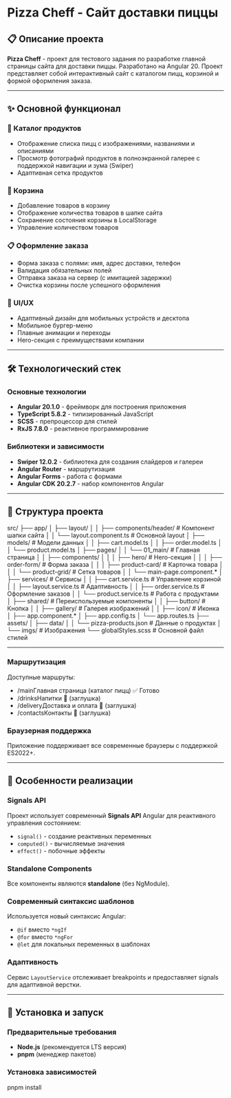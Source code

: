 # Pizza Cheff - Сайт доставки пиццы

## 📋 Описание проекта

**Pizza Cheff** - проект для тестового задания по разработке главной страницы сайта для доставки пиццы. Разработано на Angular 20. Проект представляет собой интерактивный сайт с каталогом пицц, корзиной и формой оформления заказа.

---

## ✨ Основной функционал

### 🍕 Каталог продуктов
- Отображение списка пицц с изображениями, названиями и описаниями
- Просмотр фотографий продуктов в полноэкранной галерее с поддержкой навигации и зума (Swiper)
- Адаптивная сетка продуктов

### 🛒 Корзина
- Добавление товаров в корзину
- Отображение количества товаров в шапке сайта
- Сохранение состояния корзины в LocalStorage
- Управление количеством товаров

### 📋 Оформление заказа
- Форма заказа с полями: имя, адрес доставки, телефон
- Валидация обязательных полей
- Отправка заказа на сервер (с имитацией задержки)
- Очистка корзины после успешного оформления

### 🎨 UI/UX
- Адаптивный дизайн для мобильных устройств и десктопа
- Мобильное бургер-меню
- Плавные анимации и переходы
- Hero-секция с преимуществами компании

---

## 🛠 Технологический стек

### Основные технологии
- **Angular 20.1.0** - фреймворк для построения приложения
- **TypeScript 5.8.2** - типизированный JavaScript
- **SCSS** - препроцессор для стилей
- **RxJS 7.8.0** - реактивное программирование

### Библиотеки и зависимости
- **Swiper 12.0.2** - библиотека для создания слайдеров и галереи
- **Angular Router** - маршрутизация
- **Angular Forms** - работа с формами
- **Angular CDK 20.2.7** - набор компонентов Angular

---

## 📁 Структура проекта
src/
├── app/
│   ├── layout/
│   │   ├── components/header/     # Компонент шапки сайта
│   │   └── layout.component.ts    # Основной layout
│   ├── models/                    # Модели данных
│   │   ├── cart.model.ts
│   │   ├── order.model.ts
│   │   └── product.model.ts
│   ├── pages/
│   │   └── 01_main/              # Главная страница
│   │       ├── components/
│   │       │   ├── hero/         # Hero-секция
│   │       │   ├── order-form/   # Форма заказа
│   │       │   ├── product-card/ # Карточка товара
│   │       │   └── product-grid/ # Сетка товаров
│   │       └── main-page.component.*
│   ├── services/                 # Сервисы
│   │   ├── cart.service.ts       # Управление корзиной
│   │   ├── layout.service.ts     # Адаптивность
│   │   ├── order.service.ts      # Оформление заказов
│   │   └── product.service.ts    # Работа с продуктами
│   ├── shared/                   # Переиспользуемые компоненты
│   │   ├── button/               # Кнопка
│   │   ├── gallery/              # Галерея изображений
│   │   ├── icon/                 # Иконка
│   ├── app.component.*
│   ├── app.config.ts
│   └── app.routes.ts
├── assets/
│   ├── data/
│   │   └── pizza-products.json  # Данные о продуктах
│   └── imgs/                    # Изображения
└── globalStyles.scss            # Основной файл стилей

---

### Маршрутизация
Доступные маршруты:
- /mainГлавная страница (каталог пицц)  ✅ Готово
- /drinksНапитки                        🚧 (заглушка)
- /deliveryДоставка и оплата            🚧 (заглушка)
- /contactsКонтакты                     🚧 (заглушка)

### Браузерная поддержка
Приложение поддерживает все современные браузеры с поддержкой ES2022+.

---

## 🔧 Особенности реализации

### Signals API
Проект использует современный **Signals API** Angular для реактивного управления состоянием:
- `signal()` - создание реактивных переменных
- `computed()` - вычисляемые значения
- `effect()` - побочные эффекты

### Standalone Components
Все компоненты являются **standalone** (без NgModule).

### Современный синтаксис шаблонов
Используется новый синтаксис Angular:
- `@if` вместо `*ngIf`
- `@for` вместо `*ngFor`
- `@let` для локальных переменных в шаблонах

### Адаптивность
Сервис `LayoutService` отслеживает breakpoints и предоставляет signals для адаптивной верстки.

---

## 🚀 Установка и запуск

### Предварительные требования
- **Node.js** (рекомендуется LTS версия)
- **pnpm** (менеджер пакетов)

### Установка зависимостей
pnpm install